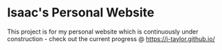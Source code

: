 # Isaac's Personal Website 

This project is for my personal website which is continuously under construction - check out the current progress @ https://i-taylor.github.io/
